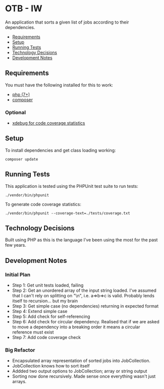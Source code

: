 # OTB - IW

An application that sorts a given list of jobs according to their dependencies.

- [Requirements](#requirements)
- [Setup](#setup)
- [Running Tests](#running-tests)
- [Technology Decisions](#technology-decisions)
- [Development Notes](#development-notes)

## Requirements
You must have the following installed for this to work:
 * [php (7+)](https://www.php.net/downloads.php)
 * [composer](https://getcomposer.org/download/)

### Optional
 * [xdebug for code coverage statistics](https://xdebug.org/docs/install)

## Setup

To install dependencies and get class loading working:

```
composer update
```

## Running Tests

This application is tested using the PHPUnit test suite to run tests:

```
./vendor/bin/phpunit
```

To generate code coverage statistics:

```
./vendor/bin/phpunit --coverage-text=./tests/coverage.txt
```

## Technology Decisions

Built using PHP as this is the language I've been using the most for the past few years.

## Development Notes

### Initial Plan
* Step 1: Get unit tests loaded, failing
* Step 2: Get an unordered array of the input string loaded. I've assumed that I can't rely on splitting on "\n", i.e. a=>b=>c is valid. Probably lends itself to recursion... but my brain
* Step 3: Get simple case (no dependencies) returning in expected format
* Step 4: Extend simple case
* Step 5: Add check for self-referencing
* Step 6: Add check for circular dependency. Realised that if we are asked to move a dependency into a breaking order it means a circular reference must exist
* Step 7: Add code coverage check

### Big Refactor
* Encapsulated array representation of sorted jobs into JobCollection.
* JobCollection knows how to sort itself
* Addded two output options to JobCollection; array or string output
* Sorting now done recursively. Made sense once everything wasn't just arrays.
